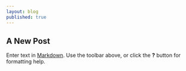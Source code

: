 ```yaml
---
layout: blog
published: true
---
```

## A New Post
	
Enter text in [Markdown](http://daringfireball.net/projects/markdown/). Use the toolbar above, or click the **?** button for formatting help.
